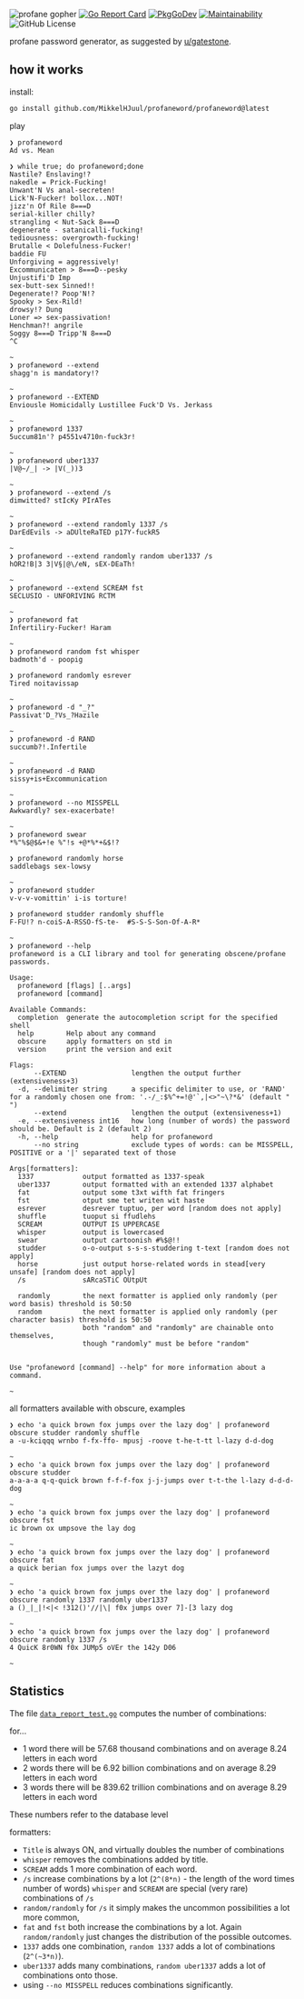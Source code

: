 ![profane gopher](./profane_gopher.svg)
[![Go Report Card](https://goreportcard.com/badge/github.com/MikkelHJuul/profaneword)](https://goreportcard.com/report/github.com/MikkelHJuul/profaneword)
[![PkgGoDev](https://pkg.go.dev/badge/github.com/MikkelHJuul/profaneword)](https://pkg.go.dev/github.com/MikkelHJuul/profaneword)
[![Maintainability](https://api.codeclimate.com/v1/badges/62cb1cb88e6391f3aa8d/maintainability)](https://codeclimate.com/github/MikkelHJuul/profaneword/maintainability)
![GitHub License](https://img.shields.io/github/license/MikkelHJuul/profaneword)

profane password generator, as suggested by [u/gatestone](https://www.reddit.com/r/golang/comments/r5hn12/comment/hmnyk9k/?utm_source=share&utm_medium=web2x&context=3).
## how it works

install:

```bash
go install github.com/MikkelHJuul/profaneword/profaneword@latest
```
play
```
❯ profaneword
Ad vs. Mean

❯ while true; do profaneword;done
Nastile? Enslaving!?
nakedle = Prick-Fucking!
Unwant'N Vs anal-secreten!
Lick'N-Fucker! bollox...NOT!
jizz'n Of Rile 8===D
serial-killer chilly?
strangling < Nut-Sack 8===D
degenerate - satanicalli-fucking!
tediousness: overgrowth-fucking!
Brutalle < Dolefulness-Fucker!
baddie FU
Unforgiving = aggressively!
Excommunicaten > 8===D--pesky
Unjustifi'D Imp
sex-butt-sex Sinned!!
Degenerate!? Poop'N!?
Spooky > Sex-Rild!
drowsy!? Dung
Loner => sex-passivation!
Henchman?! angrile
Soggy 8===D Tripp'N 8===D
^C

~ 
❯ profaneword --extend
shagg'n is mandatory!?

~ 
❯ profaneword --EXTEND
Enviousle Homicidally Lustillee Fuck'D Vs. Jerkass

~ 
❯ profaneword 1337
5uccum81n'? p4551v4710n-fuck3r!

~ 
❯ profaneword uber1337
|V@~/_| -> |V(_))3

~ 
❯ profaneword --extend /s
dimwitted? stIcKy PIrATes

~ 
❯ profaneword --extend randomly 1337 /s
DarEdEvils -> aDUlteRaTED p17Y-fuckR5

~ 
❯ profaneword --extend randomly random uber1337 /s
hOR2!B|3 3|V§|@\/eN, sEX-DEaTh!

~ 
❯ profaneword --extend SCREAM fst
SECLUSIO - UNFORIVING RCTM

~ 
❯ profaneword fat
Infertiliry-Fucker! Haram

~ 
❯ profaneword random fst whisper
badmoth'd - poopig

❯ profaneword randomly esrever
Tired noitavissap

~
❯ profaneword -d "_?"
Passivat'D_?Vs_?Hazile

~ 
❯ profaneword -d RAND
succumb?!.Infertile

~ 
❯ profaneword -d RAND
sissy+is+Excommunication

~ 
❯ profaneword --no MISSPELL
Awkwardly? sex-exacerbate!

~ 
❯ profaneword swear
*%"%$@$&+!e %"!s +@*%*+&$!?

❯ profaneword randomly horse
saddlebags sex-lowsy

~ 
❯ profaneword studder
v-v-v-vomittin' i-is torture!

❯ profaneword studder randomly shuffle
F-FU!? n-coiS-A-RSSO-fS-te-  #S-S-S-Son-Of-A-R*

~ 
❯ profaneword --help
profaneword is a CLI library and tool for generating obscene/profane passwords.

Usage:
  profaneword [flags] [..args]
  profaneword [command]

Available Commands:
  completion  generate the autocompletion script for the specified shell
  help        Help about any command
  obscure     apply formatters on std in
  version     print the version and exit

Flags:
      --EXTEND                lengthen the output further (extensiveness+3)
  -d, --delimiter string      a specific delimiter to use, or 'RAND' for a randomly chosen one from: '.-/_:$%^+=!@'`,|<>"~\?*&' (default " ")
      --extend                lengthen the output (extensiveness+1)
  -e, --extensiveness int16   how long (number of words) the password should be. Default is 2 (default 2)
  -h, --help                  help for profaneword
      --no string             exclude types of words: can be MISSPELL, POSITIVE or a '|' separated text of those

Args[formatters]:
  1337            output formatted as 1337-speak
  uber1337        output formatted with an extended 1337 alphabet
  fat             output some t3xt wifth fat fringers
  fst             otput sme tet writen wit haste
  esrever         desrever tuptuo, per word [random does not apply]
  shuffle         tuoput si ffudlehs
  SCREAM          OUTPUT IS UPPERCASE
  whisper         output is lowercased
  swear           output cartoonish #%$@!! 
  studder         o-o-output s-s-s-studdering t-text [random does not apply]
  horse           just output horse-related words in stead[very unsafe] [random does not apply]
  /s              sARcaSTiC OUtpUt
	
  randomly        the next formatter is applied only randomly (per word basis) threshold is 50:50
  random          the next formatter is applied only randomly (per character basis) threshold is 50:50
                  both "random" and "randomly" are chainable onto themselves, 
                  though "randomly" must be before "random"


Use "profaneword [command] --help" for more information about a command.

~ 
```

all formatters available with obscure, examples
```
❯ echo 'a quick brown fox jumps over the lazy dog' | profaneword obscure studder randomly shuffle
a -u-kciqqq wrnbo f-fx-ffo- mpusj -roove t-he-t-tt l-lazy d-d-dog

~ 
❯ echo 'a quick brown fox jumps over the lazy dog' | profaneword obscure studder
a-a-a-a q-q-quick brown f-f-f-fox j-j-jumps over t-t-the l-lazy d-d-d-dog

~ 
❯ echo 'a quick brown fox jumps over the lazy dog' | profaneword obscure fst
ic brown ox umpsove the lay dog

~ 
❯ echo 'a quick brown fox jumps over the lazy dog' | profaneword obscure fat
a quick berian fox jumps over the lazyt dog

~ 
❯ echo 'a quick brown fox jumps over the lazy dog' | profaneword obscure randomly 1337 randomly uber1337
a ()_|_|!<|< !312()'//|\| f0x jumps over 7]-[3 lazy dog

~ 
❯ echo 'a quick brown fox jumps over the lazy dog' | profaneword obscure randomly 1337 /s
4 QuicK 8r0WN f0x JUMp5 oVEr the 142y D06

~ 
```


## Statistics
The file [`data_report_test.go`](profanities/data_report_test.go) computes the number of combinations:

for...
* 1 word there will be 57.68 thousand combinations and on average 8.24 letters in each word
* 2 words there will be 6.92 billion combinations and on average 8.29 letters in each word
* 3 words there will be 839.62 trillion combinations and on average 8.29 letters in each word

These numbers refer to the database level

formatters: 
- `Title` is always ON, and virtually doubles the number of combinations
- `whisper` removes the combinations added by title.
- `SCREAM` adds 1 more combination of each word.
- `/s` increase combinations by a lot (`2^(8*n)` - the length of the word times number of words) `whisper` and `SCREAM` are special (very rare) combinations of `/s`
- `random/randomly` for `/s` it simply makes the uncommon possibilities a lot more common,
- `fat` and `fst` both increase the combinations by a lot. Again `random/randomly` just changes the distribution of the possible outcomes.
- `1337` adds one combination, `random 1337` adds a lot of combinations (`2^(~3*n)`). 
- `uber1337` adds many combinations, `random uber1337` adds a lot of combinations onto those. 
- using `--no MISSPELL` reduces combinations significantly.